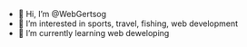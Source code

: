 - 👋 Hi, I’m @WebGertsog
- 👀 I’m interested in sports, travel, fishing, web development
- 🌱 I’m currently learning web deweloping
<!--- 💞️ I’m looking to collaborate on ...
- 📫 How to reach me ...--->

<!---
WebGertsog/WebGertsog is a ✨ special ✨ repository because its `README.md` (this file) appears on your GitHub profile.
You can click the Preview link to take a look at your changes.
--->
